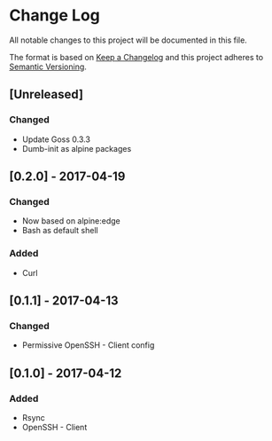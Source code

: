 # Change Log
All notable changes to this project will be documented in this file.

The format is based on [Keep a Changelog](http://keepachangelog.com/)
and this project adheres to [Semantic Versioning](http://semver.org/).

## [Unreleased]
### Changed
- Update Goss 0.3.3
- Dumb-init as alpine packages

## [0.2.0] - 2017-04-19
### Changed
- Now based on alpine:edge
- Bash as default shell

### Added
- Curl

## [0.1.1] - 2017-04-13
### Changed
- Permissive OpenSSH - Client config

## [0.1.0] - 2017-04-12
### Added
- Rsync
- OpenSSH - Client
